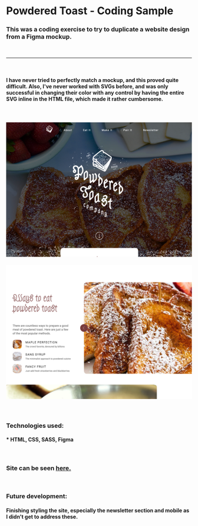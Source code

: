 # Powdered Toast - Coding Sample

### This was a coding exercise to try to duplicate a website design from a Figma mockup.

<!-- --- -->
&nbsp;

---
&nbsp;
#### I have never tried to perfectly match a mockup, and this proved quite difficult. Also, I've never worked with SVGs before, and was only successful in changing their color with any control by having the entire SVG inline in the HTML file, which made it rather cumbersome.

&nbsp;

#### ![Screenshot 1](./Assets/screenshot1.png) 
#### ![Screenshot 2](./Assets/screenshot2.png) 

&nbsp;

### Technologies used:
#### * HTML, CSS, SASS, Figma
&nbsp;

### Site can be seen **[here.](https://enbre.github.io/powdered-toast/)**
&nbsp;

### Future development:

#### Finishing styling the site, especially the newsletter section and mobile as I didn't get to address these.